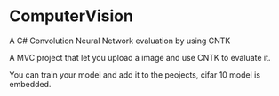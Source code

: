 # ComputerVision
A C# Convolution Neural Network evaluation by using CNTK

A MVC project that let you upload a image and use CNTK to evaluate it.

You can train your model and add it to the peojects, cifar 10 model is embedded.
